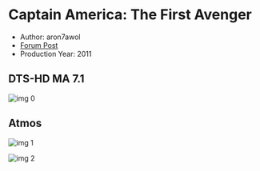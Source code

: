 # Captain America: The First Avenger

* Author: aron7awol
* [Forum Post](https://www.avsforum.com/threads/bass-eq-for-filtered-movies.2995212/post-56777442)
* Production Year: 2011

## DTS-HD MA 7.1

![img 0](https://i.imgur.com/abgIGwq.jpg)

## Atmos

![img 1](https://i.imgur.com/4BYGncC.jpg)

![img 2](https://i.imgur.com/ezEj2w2.jpg)

